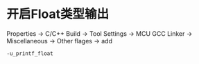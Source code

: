 # 开启Float类型输出
Properties -> C/C++ Build -> Tool Settings -> MCU GCC Linker -> Miscellaneous -> Other flages -> add
```
-u_printf_float
```
